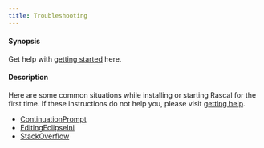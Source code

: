 ```yaml
---
title: Troubleshooting
---
```


#### Synopsis

Get help with [getting started](../../GettingStarted/index.md) here.

#### Description

Here are some common situations while installing or starting Rascal for the first time.
If these instructions do not help you, please visit [getting help](../../GettingHelp/index.md).

* [ContinuationPrompt](../../GettingStarted/Troubleshooting/ContinuationPrompt/index.md)
* [EditingEclipseIni](../../GettingStarted/Troubleshooting/EditingEclipseIni/index.md)
* [StackOverflow](../../GettingStarted/Troubleshooting/StackOverflow/index.md)

